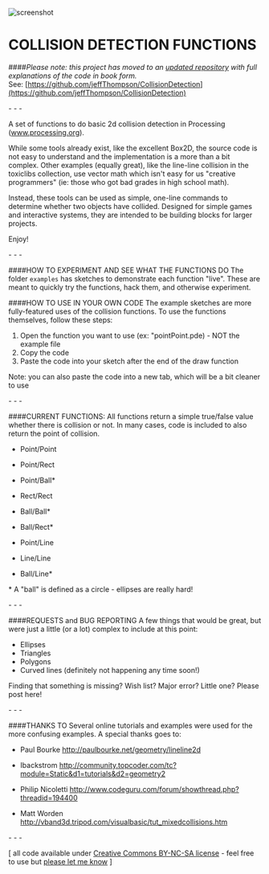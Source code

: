 ![screenshot](https://raw.github.com/jeffThompson/CollisionDetectionFunctionsForProcessing/master/CollisionLogo.png)

COLLISION DETECTION FUNCTIONS
=======================
####*Please note: this project has moved to an [updated repository](https://github.com/jeffThompson/CollisionDetection) with full explanations of the code in book form.*  
See: [https://github.com/jeffThompson/CollisionDetection](https://github.com/jeffThompson/CollisionDetection)

\- \- \-

A set of functions to do basic 2d collision detection in Processing (www.processing.org).

While some tools already exist, like the excellent Box2D, the source code is not easy to understand and the implementation is a more than a bit complex.  Other examples (equally great), like the line-line collision in the toxiclibs collection, use vector math which isn't easy for us "creative programmers" (ie: those who got bad grades in high school math).  

Instead, these tools can be used as simple, one-line commands to determine whether two objects have collided.  Designed for simple games and interactive systems, they are intended to be building blocks for larger projects.

Enjoy! 

\- \- \-

####HOW TO EXPERIMENT AND SEE WHAT THE FUNCTIONS DO
The folder `examples` has sketches to demonstrate each function "live".  These are meant to quickly try the functions, hack them, and otherwise experiment.

####HOW TO USE IN YOUR OWN CODE
The example sketches are more fully-featured uses of the collision functions.  To use the functions themselves, follow these steps:

1. Open the function you want to use (ex: "pointPoint.pde) - NOT the example file
2. Copy the code
3. Paste the code into your sketch after the end of the draw function

Note: you can also paste the code into a new tab, which will be a bit cleaner to use

\- \- \-

####CURRENT FUNCTIONS:
All functions return a simple true/false value whether there is collision or not.  In many cases, code is included to also return the point of collision.

+  Point/Point
+  Point/Rect
+  Point/Ball*

+  Rect/Rect
+  Ball/Ball*
+  Ball/Rect*

+  Point/Line
+  Line/Line
+  Ball/Line*

\* A "ball" is defined as a circle - ellipses are really hard!

\- \- \-

####REQUESTS and BUG REPORTING
A few things that would be great, but were just a little (or a lot) complex to include at this point:

+ Ellipses
+ Triangles
+ Polygons
+ Curved lines (definitely not happening any time soon!)

Finding that something is missing?  Wish list?  Major error?  Little one?  Please post here!

\- \- \-

####THANKS TO
Several online tutorials and examples were used for the more confusing examples.  A special thanks goes to:

+ Paul Bourke
http://paulbourke.net/geometry/lineline2d

+ Ibackstrom
  http://community.topcoder.com/tc?module=Static&d1=tutorials&d2=geometry2

+ Philip Nicoletti
  http://www.codeguru.com/forum/showthread.php?threadid=194400

+ Matt Worden
  http://vband3d.tripod.com/visualbasic/tut_mixedcollisions.htm

\- \- \-

\[ all code available under [Creative Commons BY-NC-SA license](http://creativecommons.org/licenses/by-nc-sa/3.0/) - feel free to use but [please let me know](http://www.jeffreythompson.org) \]
